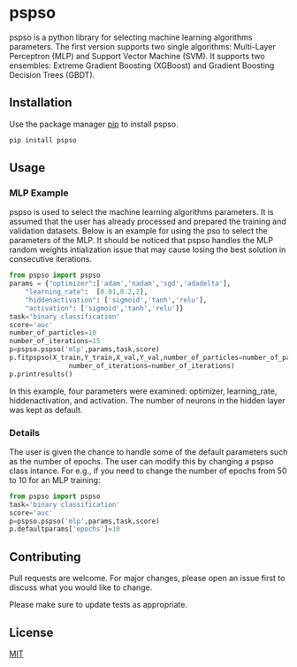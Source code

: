 # pspso

pspso is a python library for selecting machine learning algorithms parameters.
The first version supports two single algorithms: Multi-Layer Perceptron (MLP) and Support Vector Machine (SVM).
It supports two ensembles: Extreme Gradient Boosting (XGBoost) and Gradient Boosting Decision Trees (GBDT).

## Installation

Use the package manager [pip](https://pip.pypa.io/en/stable/) to install pspso.

```bash
pip install pspso
```

## Usage

### MLP Example
pspso is used to select the machine learning algorithms parameters. It is assumed that the user
has already processed and prepared the training and validation datasets. Below is an example for using the 
pso to select the parameters of the MLP. It should be noticed that pspso handles the MLP random weights intialization issue
that may cause losing the best solution in consecutive iterations.
```python
from pspso import pspso
params = {"optimizer":['adam','nadam','sgd','adadelta'],
    "learning_rate":  [0.01,0.2,2],
    "hiddenactivation": ['sigmoid','tanh','relu'],
    "activation": ['sigmoid','tanh','relu']}
task='binary classification'
score='auc'
number_of_particles=10
number_of_iterations=15
p=pspso.pspso('mlp',params,task,score)
p.fitpspso(X_train,Y_train,X_val,Y_val,number_of_particles=number_of_particles,
               number_of_iterations=number_of_iterations)
p.printresults()
```

In this example, four parameters were examined: optimizer, learning_rate, hiddenactivation, and activation.
The number of neurons in the hidden layer was kept as default.

### Details

The user is given the chance to handle some of the default parameters such as the number of epochs. 
The user can modify this by changing a pspso class intance. For e.g., if you need to change the number of epochs from 50 
to 10 for an MLP training:
```python
from pspso import pspso
task='binary classification'
score='auc'
p=pspso.pspso('mlp',params,task,score)
p.defaultparams['epochs']=10

```

## Contributing
Pull requests are welcome. For major changes, please open an issue first to discuss what you would like to change.

Please make sure to update tests as appropriate.

## License
[MIT](https://choosealicense.com/licenses/mit/)